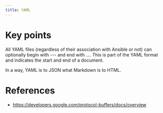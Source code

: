 ```yaml
---
title: YAML
---
```


# Key points
All YAML files (regardless of their association with Ansible or not) can optionally begin with --- and end with .... This is part of the YAML format and indicates the start and end of a document.

In a way, YAML is to JSON what Markdown is to HTML.
# 



# References
- https://developers.google.com/protocol-buffers/docs/overview